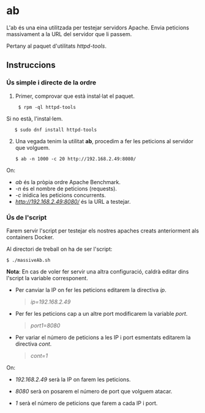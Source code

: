 # ab

L'ab és una eina utilitzada per testejar servidors Apache. Envia peticions massivament a la URL del servidor que li passem.

Pertany al paquet d'utilitats *httpd-tools*.

## Instruccions 

### Ús simple i directe de la ordre

1.  Primer, comprovar que està instal·lat el paquet.

      ```
       $ rpm -ql httpd-tools
      ```

  Si no està, l'instal·lem.
  

       $ sudo dnf install httpd-tools

      
2. Una vegada tenim la utilitat **ab**, procedim a fer les peticions al servidor que volguem.

      ```
      $ ab -n 1000 -c 20 http://192.168.2.49:8080/
      ```
      
  On:
  * *ab* és la pròpia ordre Apache Benchmark.
  * *-n* és el nombre de peticions (requests).
  * *-c* inidica les peticions concurrents.
  * *http://192.168.2.49:8080/* és la URL a testejar.

### Ús de l'script

Farem servir l'script per testejar els nostres apaches creats anteriorment als containers Docker.

Al directori de treball on ha de ser l'script:

```
$ ./massiveAb.sh 
```

**Nota**: En cas de voler fer servir una altra configuració, caldrà editar dins l'script
la variable corresponent.

  * Per canviar la IP on fer les peticions editarem la directiva *ip*.
  
    > *ip=192.168.2.49*
  
  * Per fer les peticions cap a un altre port modificarem la variable *port*.
  
	> *port1=8080*
	
  * Per variar el número de peticions a les IP i port esmentats editarem la directiva *cont*.
  
    > *cont=1*

  On:
  
   *    *192.168.2.49* serà la IP on farem les peticions.
   
   *	*8080* serà on posarem el número de port que volguem atacar.
   
   *	*1* serà el número de peticions que farem a cada IP i port.
